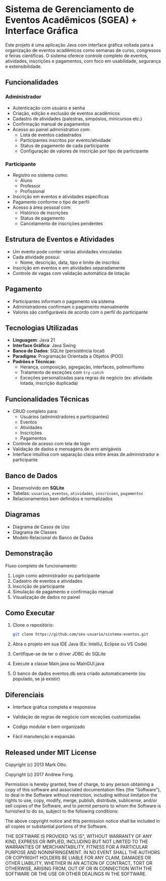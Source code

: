 # Sistema de Gerenciamento de Eventos Acadêmicos (SGEA) + Interface Gráfica

Este projeto é uma aplicação Java com interface gráfica voltada para a organização de eventos acadêmicos como semanas de curso, congressos e feiras científicas. O sistema oferece controle completo de eventos, atividades, inscrições e pagamentos, com foco em usabilidade, segurança e extensibilidade.

## Funcionalidades

### Administrador
- Autenticação com usuário e senha
- Criação, edição e exclusão de eventos acadêmicos
- Cadastro de atividades (palestras, simpósios, minicursos etc.)
- Confirmação manual de pagamentos
- Acesso ao painel administrativo com:
  - Lista de eventos cadastrados
  - Participantes inscritos por evento/atividade
  - Status de pagamento de cada participante
  - Configuração de valores de inscrição por tipo de participante

### Participante
- Registro no sistema como:
  - Aluno
  - Professor
  - Profissional
- Inscrição em eventos e atividades específicas
- Pagamento conforme o tipo de perfil
- Acesso à área pessoal com:
  - Histórico de inscrições
  - Status de pagamento
  - Cancelamento de inscrições pendentes

## Estrutura de Eventos e Atividades
- Um evento pode conter várias atividades vinculadas
- Cada atividade possui:
  - Nome, descrição, data, tipo e limite de inscritos
- Inscrição em eventos e em atividades separadamente
- Controle de vagas com validação automática de lotação

## Pagamento
- Participantes informam o pagamento via sistema
- Administradores confirmam o pagamento manualmente
- Valores são configuráveis de acordo com o perfil do participante

## Tecnologias Utilizadas
- **Linguagem**: Java 21
- **Interface Gráfica**: Java Swing
- **Banco de Dados**: SQLite (persistência local)
- **Paradigma**: Programação Orientada a Objetos (POO)
- **Padrões e Técnicas**:
  - Herança, composição, agregação, interfaces, polimorfismo
  - Tratamento de exceções com `try-catch`
  - Exceções personalizadas para regras de negócio (ex: atividade lotada, inscrição duplicada)

## Funcionalidades Técnicas
- CRUD completo para:
  - Usuários (administradores e participantes)
  - Eventos
  - Atividades
  - Inscrições
  - Pagamentos
- Controle de acesso com tela de login
- Validação de dados e mensagens de erro amigáveis
- Interface intuitiva com separação clara entre áreas de administrador e participante

## Banco de Dados
- Desenvolvido em **SQLite**
- Tabelas: `usuarios`, `eventos`, `atividades`, `inscricoes`, `pagamentos`
- Relacionamentos bem definidos e normalizados

## Diagramas
- Diagrama de Casos de Uso
- Diagrama de Classes
- Modelo Relacional do Banco de Dados

## Demonstração
Fluxo completo de funcionamento:
1. Login como administrador ou participante
2. Cadastro de eventos e atividades
3. Inscrição de participante
4. Simulação de pagamento e confirmação manual
5. Visualização de dados no painel

## Como Executar
1. Clone o repositório:
   ```bash
   git clone https://github.com/seu-usuario/sistema-eventos.git

2. Abra o projeto em sua IDE Java (Ex: IntelliJ, Eclipse ou VS Code)

3. Certifique-se de ter o driver JDBC do SQLite

4. Execute a classe Main.java ou MainGUI.java

5. O banco de dados eventos.db será criado automaticamente (ou populado, se já existir)

## Diferenciais
- Interface gráfica completa e responsiva

- Validação de regras de negócio com exceções customizadas

- Código modular e bem organizado

- Fácil manutenção e expansão

## Released under MIT License

Copyright (c) 2013 Mark Otto.

Copyright (c) 2017 Andrew Fong.

Permission is hereby granted, free of charge, to any person obtaining a copy of this software and associated documentation files (the "Software"), to deal in the Software without restriction, including without limitation the rights to use, copy, modify, merge, publish, distribute, sublicense, and/or sell copies of the Software, and to permit persons to whom the Software is furnished to do so, subject to the following conditions:

The above copyright notice and this permission notice shall be included in all copies or substantial portions of the Software.

THE SOFTWARE IS PROVIDED "AS IS", WITHOUT WARRANTY OF ANY KIND, EXPRESS OR IMPLIED, INCLUDING BUT NOT LIMITED TO THE WARRANTIES OF MERCHANTABILITY, FITNESS FOR A PARTICULAR PURPOSE AND NONINFRINGEMENT. IN NO EVENT SHALL THE AUTHORS OR COPYRIGHT HOLDERS BE LIABLE FOR ANY CLAIM, DAMAGES OR OTHER LIABILITY, WHETHER IN AN ACTION OF CONTRACT, TORT OR OTHERWISE, ARISING FROM, OUT OF OR IN CONNECTION WITH THE SOFTWARE OR THE USE OR OTHER DEALINGS IN THE SOFTWARE.
